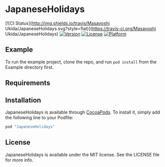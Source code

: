 # JapaneseHolidays

[![CI Status](http://img.shields.io/travis/Masayoshi Ukida/JapaneseHolidays.svg?style=flat)](https://travis-ci.org/Masayoshi Ukida/JapaneseHolidays)
[![Version](https://img.shields.io/cocoapods/v/JapaneseHolidays.svg?style=flat)](http://cocoapods.org/pods/JapaneseHolidays)
[![License](https://img.shields.io/cocoapods/l/JapaneseHolidays.svg?style=flat)](http://cocoapods.org/pods/JapaneseHolidays)
[![Platform](https://img.shields.io/cocoapods/p/JapaneseHolidays.svg?style=flat)](http://cocoapods.org/pods/JapaneseHolidays)

## Example

To run the example project, clone the repo, and run `pod install` from the Example directory first.

## Requirements

## Installation

JapaneseHolidays is available through [CocoaPods](http://cocoapods.org). To install
it, simply add the following line to your Podfile:

```ruby
pod "JapaneseHolidays"
```

## License

JapaneseHolidays is available under the MIT license. See the LICENSE file for more info.
